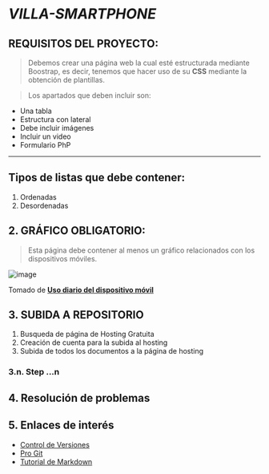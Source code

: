 # *VILLA-SMARTPHONE*

## REQUISITOS DEL PROYECTO:
> Debemos crear una página web la cual esté estructurada mediante Boostrap, es decir, tenemos que hacer uso de su **CSS** mediante la obtención de plantillas.

> Los apartados que deben incluir son:

* Una tabla
* Estructura con lateral
* Debe incluir imágenes
* Incluir un video
* Formulario PhP
-------------------------------------
## Tipos de listas que debe contener:
1. Ordenadas
2. Desordenadas



## 2. GRÁFICO OBLIGATORIO:

> Esta página debe contener al menos un gráfico relacionados con los dispositivos móviles.

![image](http://cdn.statcdn.com/Infographic/images/normal/9576.jpeg)

   Tomado de [**Uso diario del dispositivo móvil**](https://es.statista.com/grafico/9576/la-adiccion-al-movil-crece-en-todo-el-mundo/)
   


## 3. SUBIDA A REPOSITORIO

1. Busqueda de página de Hosting Gratuita
2. Creación de cuenta para la subida al hosting
3. Subida de todos los documentos a la página de hosting




### 3.n. Step ...n


## 4. Resolución de problemas



## 5. Enlaces de interés

* [Control de Versiones](https://en.wikipedia.org/wiki/Version_control)
* [Pro Git](https://git-scm.com/book/en/v2)
* [Tutorial de Markdown](https://www.markdowntutorial.com/)

